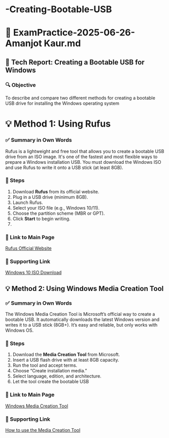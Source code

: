 # -Creating-Bootable-USB
# 🧪 ExamPractice-2025-06-26-Amanjot Kaur.md

## 📄 Tech Report: Creating a Bootable USB for Windows

### 🔍 Objective
To describe and compare two different methods for creating a bootable USB drive for installing the Windows operating system

# 💡 Method 1: Using **Rufus**

### ✅ Summary in Own Words
Rufus is a lightweight and free tool that allows you to create a bootable USB drive from an ISO image. It's one of the fastest and most flexible ways to prepare a Windows installation USB. You must download the Windows ISO and use Rufus to write it onto a USB stick (at least 8GB).

### 🔧 Steps
1. Download **Rufus** from its official website.
2. Plug in a USB drive (minimum 8GB).
3. Launch Rufus.
4. Select your ISO file (e.g., Windows 10/11).
5. Choose the partition scheme (MBR or GPT).
6. Click **Start** to begin writing.
7. 
### 🔗 Link to Main Page  
[Rufus Official Website](https://rufus.ie/en/)

### 🔗 Supporting Link  
[Windows 10 ISO Download](https://www.microsoft.com/software-download/windows10)


## 💡 Method 2: Using **Windows Media Creation Tool**

### ✅ Summary in Own Words
The Windows Media Creation Tool is Microsoft’s official way to create a bootable USB. It automatically downloads the latest Windows version and writes it to a USB stick (8GB+). It’s easy and reliable, but only works with Windows OS.  

### 🔧 Steps
1. Download the **Media Creation Tool** from Microsoft.
2. Insert a USB flash drive with at least 8GB capacity.
3. Run the tool and accept terms.
4. Choose “Create installation media.”
5. Select language, edition, and architecture.
6. Let the tool create the bootable USB

### 🔗 Link to Main Page  
[Windows Media Creation Tool](https://www.microsoft.com/software-download/windows10)

### 🔗 Supporting Link  
[How to use the Media Creation Tool](https://www.windowscentral.com/how-create-windows-10-usb-bootable-media-uefi-support)

